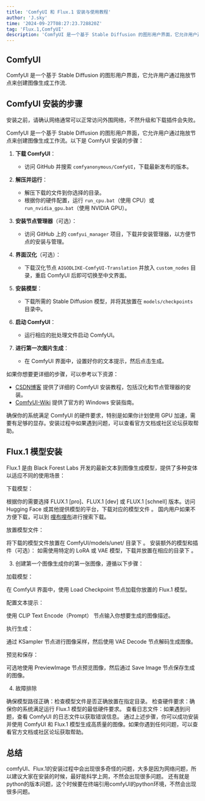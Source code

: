 ```yaml
---
title: 'ComfyUI 和 Flux.1 安装与使用教程'
author: 'J.sky'
time: '2024-09-27T08:27:23.728820Z'
tag: 'Flux.1,ComfyUI'
description: 'ComfyUI 是一个基于 Stable Diffusion 的图形用户界面，它允许用户通过拖放节点来创建图像生成工作流.'
---
```


## ComfyUI 

ComfyUI 是一个基于 Stable Diffusion 的图形用户界面，它允许用户通过拖放节点来创建图像生成工作流.

## ComfyUI 安装的步骤

安装之前，请确认网络通常可以正常访问外围网络，不然升级和下载插件会失败。

ComfyUI 是一个基于 Stable Diffusion 的图形用户界面，它允许用户通过拖放节点来创建图像生成工作流。以下是 ComfyUI 安装的步骤：

1. **下载 ComfyUI**：
   - 访问 GitHub 并搜索 `comfyanonymous/ComfyUI`，下载最新发布的版本。

2. **解压并运行**：
   - 解压下载的文件到你选择的目录。
   - 根据你的硬件配置，运行 `run_cpu.bat`（使用 CPU）或 `run_nvidia_gpu.bat`（使用 NVIDIA GPU）。

3. **安装节点管理器**（可选）：
   - 访问 GitHub 上的 `comfyui_manager` 项目，下载并安装管理器，以方便节点的安装与管理。

4. **界面汉化**（可选）：
   - 下载汉化节点 `AIGODLIKE-ComfyUI-Translation` 并放入 `custom_nodes` 目录，重启 ComfyUI 后即可切换至中文界面。

5. **安装模型**：
   - 下载所需的 Stable Diffusion 模型，并将其放置在 `models/checkpoints` 目录中。

6. **启动 ComfyUI**：
   - 运行相应的批处理文件启动 ComfyUI。

7. **进行第一次图片生成**：
   - 在 ComfyUI 界面中，设置好你的文本提示，然后点击生成。

如果你想要更详细的步骤，可以参考以下资源：
- [CSDN博客](https://blog.csdn.net/z19981/article/details/141181672) 提供了详细的 ComfyUI 安装教程，包括汉化和节点管理器的安装。
- [ComfyUI-Wiki](https://comfyui-wiki.com/zh-CN/install/install-comfyui/install-comfyui-on-windows) 提供了官方的 Windows 安装指南。

确保你的系统满足 ComfyUI 的硬件要求，特别是如果你计划使用 GPU 加速，需要有足够的显存。安装过程中如果遇到问题，可以查看官方文档或社区论坛获取帮助。

## Flux.1 模型安装
Flux.1 是由 Black Forest Labs 开发的最新文本到图像生成模型，提供了多种变体以适应不同的使用场景：

下载模型：

根据你的需要选择 FLUX.1 [pro]、FLUX.1 [dev] 或 FLUX.1 [schnell] 版本。访问 Hugging Face 或其他提供模型的平台，下载对应的模型文件 。
国内用户如果不方便下载，可以到 [哩布哩布](https://www.liblib.art/)进行搜索下载。

放置模型文件：

将下载的模型文件放置在 ComfyUI/models/unet/ 目录下 。
安装额外的模型和插件（可选）：
如需使用特定的 LoRA 或 VAE 模型，下载并放置在相应的目录下 。

3. 创建第一个图像生成你的第一张图像，遵循以下步骤：

加载模型：

在 ComfyUI 界面中，使用 Load Checkpoint 节点加载你放置的 Flux.1 模型。

配置文本提示：

使用 CLIP Text Encode（Prompt） 节点输入你想要生成的图像描述。

执行生成：

通过 KSampler 节点进行图像采样，然后使用 VAE Decode 节点解码生成图像。

预览和保存：

可选地使用 PreviewImage 节点预览图像，然后通过 Save Image 节点保存生成的图像。

4. 故障排除

确保模型路径正确：检查模型文件是否正确放置在指定目录。
检查硬件要求：确保你的系统满足运行 Flux.1 模型的最低硬件要求。
查看日志文件：如果遇到问题，查看 ComfyUI 的日志文件以获取错误信息。
通过上述步骤，你可以成功安装并使用 ComfyUI 和 Flux.1 模型生成高质量的图像。如果你遇到任何问题，可以查看官方文档或社区论坛获取帮助。

## 总结

comfyUI、Flux.1的安装过程中会出现很多奇怪的问题，大多是因为网络问题，所以建议大家在安装的时候，最好能科学上网，不然会出现很多问题。
还有就是python的版本问题，这个时候要在终端引用comfyUI的python环境，不然会出现很多问题。



